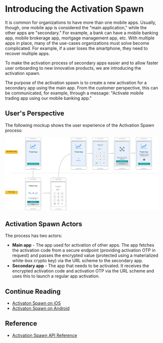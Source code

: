 # Introducing the Activation Spawn
<!-- AUTHOR joshis_tweets 2021-09-17T00:00:00Z -->
<!-- SIDEBAR _Sidebar.md sticky -->
<!-- TEMPLATE post -->
<!-- COVER_IMAGE activation-spawn-cover.jpg -->

It is common for organizations to have more than one mobile apps. Usually, though, one mobile app is considered the "main application," while the other apps are "secondary." For example, a bank can have a mobile banking app, mobile brokerage app, mortgage management app, etc. With multiple apps in place, many of the use-cases organizations must solve become complicated. For example, if a user loses the smartphone, they need to recover multiple apps.

To make the activation process of secondary apps easier and to allow faster user onboarding to new innovative products, we are introducing the activation spawn.

The purpose of the activation spawn is to create a new activation for a secondary app using the main app. From the customer perspective, this can be communicated, for example, through a message: "Activate mobile trading app using our mobile banking app."

## User's Perspective

The following mockup shows the user experience of the Activation Spawn process:

![ Activation Spawn Screen Flow ](./activation-spawn.png)

## Activation Spawn Actors

The process has two actors:

- **Main app** - The app used for activation of other apps. The app fetches the activation code from a secure endpoint (providing activation OTP in request) and passes the encrypted value (protected using a materialized white-box crypto key) via the URL scheme to the secondary app.
- **Secondary app** - The app that needs to be activated. It receives the encrypted activation code and activation OTP via the URL scheme and uses this to launch a regular app activation.

## Continue Reading

- [Activaton Spawn on iOS](Activation-Spawn-on-iOS.md#)
- [Activaton Spawn on Android](Activation-Spawn-on-Android.md#)

## Reference

- [Activation Spawn API Reference](Activation-Spawn-API-Reference.md)
